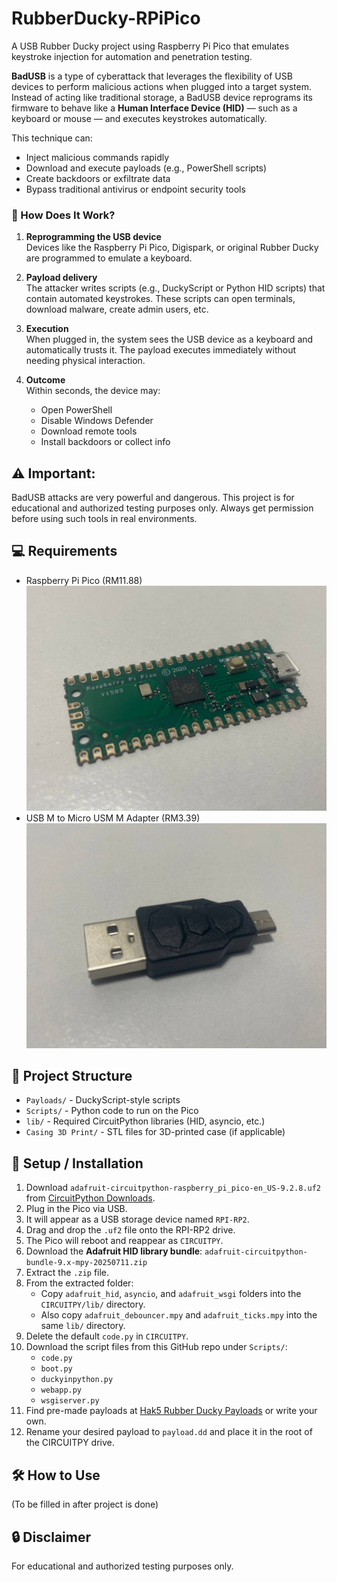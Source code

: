 # RubberDucky-RPiPico
A USB Rubber Ducky project using Raspberry Pi Pico that emulates keystroke injection for automation and penetration testing.

**BadUSB** is a type of cyberattack that leverages the flexibility of USB devices to perform malicious actions when plugged into a target system. Instead of acting like traditional storage, a BadUSB device reprograms its firmware to behave like a **Human Interface Device (HID)** — such as a keyboard or mouse — and executes keystrokes automatically.

This technique can:
- Inject malicious commands rapidly
- Download and execute payloads (e.g., PowerShell scripts)
- Create backdoors or exfiltrate data
- Bypass traditional antivirus or endpoint security tools

### 🧠 How Does It Work?

1. **Reprogramming the USB device**  
   Devices like the Raspberry Pi Pico, Digispark, or original Rubber Ducky are programmed to emulate a keyboard.

2. **Payload delivery**  
   The attacker writes scripts (e.g., DuckyScript or Python HID scripts) that contain automated keystrokes. These scripts can open terminals, download malware, create admin users, etc.

3. **Execution**  
   When plugged in, the system sees the USB device as a keyboard and automatically trusts it. The payload executes immediately without needing physical interaction.

4. **Outcome**  
   Within seconds, the device may:
   - Open PowerShell
   - Disable Windows Defender
   - Download remote tools
   - Install backdoors or collect info

## ⚠️ Important:
BadUSB attacks are very powerful and dangerous. This project is for educational and authorized testing purposes only. Always get permission before using such tools in real environments.

## 💻 Requirements
- Raspberry Pi Pico (RM11.88)
![Raspberry Pi Pico](Images/RaspberryPi%20Pico.jpg)
- USB M to Micro USM M Adapter (RM3.39)
![USB Adapter](Images/USB%20Adapter.jpg)

## 📂 Project Structure
- `Payloads/` - DuckyScript-style scripts
- `Scripts/` - Python code to run on the Pico
- `lib/` - Required CircuitPython libraries (HID, asyncio, etc.)
- `Casing 3D Print/` - STL files for 3D-printed case (if applicable)

## 🧰 Setup / Installation

1. Download `adafruit-circuitpython-raspberry_pi_pico-en_US-9.2.8.uf2` from [CircuitPython Downloads](https://circuitpython.org/board/raspberry_pi_pico/).
2. Plug in the Pico via USB.
3. It will appear as a USB storage device named `RPI-RP2`.
4. Drag and drop the `.uf2` file onto the RPI-RP2 drive.
5. The Pico will reboot and reappear as `CIRCUITPY`.
6. Download the **Adafruit HID library bundle**: `adafruit-circuitpython-bundle-9.x-mpy-20250711.zip`
7. Extract the `.zip` file.
8. From the extracted folder:
   - Copy `adafruit_hid`, `asyncio`, and `adafruit_wsgi` folders into the `CIRCUITPY/lib/` directory.
   - Also copy `adafruit_debouncer.mpy` and `adafruit_ticks.mpy` into the same `lib/` directory.
9. Delete the default `code.py` in `CIRCUITPY`.
10. Download the script files from this GitHub repo under `Scripts/`:
    - `code.py`
    - `boot.py`
    - `duckyinpython.py`
    - `webapp.py`
    - `wsgiserver.py`
11. Find pre-made payloads at [Hak5 Rubber Ducky Payloads](https://github.com/hak5/usbrubberducky-payloads) or write your own.
12. Rename your desired payload to `payload.dd` and place it in the root of the CIRCUITPY drive.

## 🛠️ How to Use
(To be filled in after project is done)

## 🔒 Disclaimer
For educational and authorized testing purposes only.
